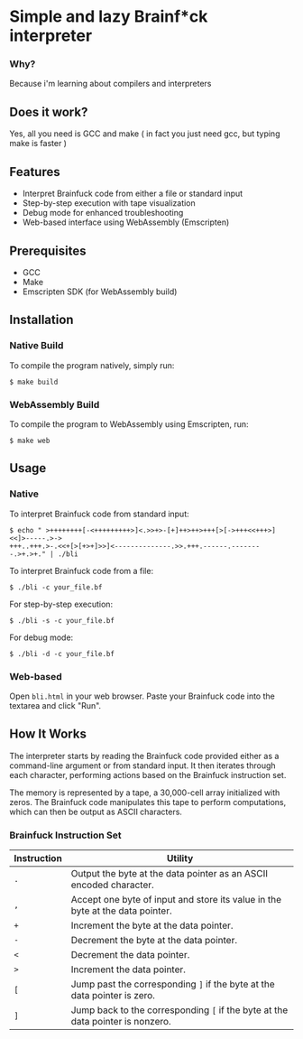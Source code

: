# Simple and lazy Brainf*ck interpreter


### Why?

Because i'm learning about compilers and interpreters


## Does it work?

Yes, all you need is GCC and make ( in fact you just need gcc, but typing make is faster )

## Features

- Interpret Brainfuck code from either a file or standard input
- Step-by-step execution with tape visualization
- Debug mode for enhanced troubleshooting
- Web-based interface using WebAssembly (Emscripten)

## Prerequisites

- GCC
- Make
- Emscripten SDK (for WebAssembly build)

## Installation

### Native Build

To compile the program natively, simply run:

```shell
$ make build
```

### WebAssembly Build

To compile the program to WebAssembly using Emscripten, run:

```shell
$ make web
```

## Usage

### Native

To interpret Brainfuck code from standard input:

```shell
$ echo " >++++++++[-<+++++++++>]<.>>+>-[+]++>++>+++[>[->+++<<+++>]<<]>-----.>->
+++..+++.>-.<<+[>[+>+]>>]<--------------.>>.+++.------.--------.>+.>+." | ./bli
```

To interpret Brainfuck code from a file:

```shell
$ ./bli -c your_file.bf
```

For step-by-step execution:

```shell
$ ./bli -s -c your_file.bf
```

For debug mode:

```shell
$ ./bli -d -c your_file.bf
```

### Web-based

Open `bli.html` in your web browser. Paste your Brainfuck code into the textarea and click "Run".

## How It Works

The interpreter starts by reading the Brainfuck code provided either as a command-line argument or from standard input. It then iterates through each character, performing actions based on the Brainfuck instruction set.

The memory is represented by a tape, a 30,000-cell array initialized with zeros. The Brainfuck code manipulates this tape to perform computations, which can then be output as ASCII characters.

### Brainfuck Instruction Set

| Instruction | Utility         |
|-------------|-----------------|
| `.`         | Output the byte at the data pointer as an ASCII encoded character. |
| `,`         | Accept one byte of input and store its value in the byte at the data pointer. |
| `+`         | Increment the byte at the data pointer. |
| `-`         | Decrement the byte at the data pointer. |
| `<`         | Decrement the data pointer. |
| `>`         | Increment the data pointer. |
| `[`         | Jump past the corresponding `]` if the byte at the data pointer is zero. |
| `]`         | Jump back to the corresponding `[` if the byte at the data pointer is nonzero. |
